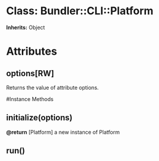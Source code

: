 # Class: Bundler::CLI::Platform
**Inherits:** Object
    



# Attributes
## options[RW] [](#attribute-i-options)
Returns the value of attribute options.


#Instance Methods
## initialize(options) [](#method-i-initialize)

**@return** [Platform] a new instance of Platform

## run() [](#method-i-run)

